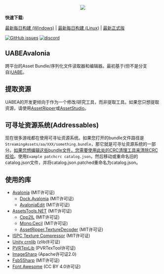 <p align="center"><img src="UABEAvalonia/Assets/logo.png" /></p>

**快速下载:**

[最新每日构建 (Windows)](https://nightly.link/nesrak1/UABEA/workflows/dotnet-desktop/master/uabea-windows.zip) | [最新每日构建 (Linux)](https://nightly.link/nesrak1/UABEA/workflows/dotnet-ubuntu/master/uabea-ubuntu.zip) | [最新正式版](https://github.com/nesrak1/UABEA/releases)

[![GitHub issues](https://img.shields.io/github/issues/nesrak1/UABEA?logo=GitHub&style=flat-square)](https://github.com/nesrak1/UABEA/issues) [![discord](https://img.shields.io/discord/862035581491478558?label=discord&logo=discord&logoColor=FFFFFF&style=flat-square)](https://discord.gg/hd9VdswwZs)

## UABEAvalonia

跨平台的Asset Bundle/序列化文件读取器和编辑器。最初基于(但不是分支自)[UABE](https://github.com/SeriousCache/UABE)。

## 提取资源

UABEA的开发更倾向于作为一个修改/研究工具，而非提取工具。如果您只想提取资源，请使用[AssetRipper](https://github.com/AssetRipper/AssetRipper)或[AssetStudio](https://github.com/Perfare/AssetStudio/)。

## 可寻址资源系统(Addressables)

现在很多游戏都在使用可寻址资源系统。如果您打开的bundle文件路径是`StreamingAssets/aa/XXX/something.bundle`，那它就是可寻址资源系统的一部分。[如果您想编辑这些bundle文件，您需要使用此处的CRC清理工具来清除CRC校验](https://github.com/nesrak1/AddressablesTools/releases)。使用`Example patchcrc catalog.json`，然后移动或重命名旧的catalog.json文件，并将catalog.json.patched重命名为catalog.json。

## 使用的库

- [Avalonia](https://github.com/AvaloniaUI/Avalonia) (MIT许可证)
  - [Dock.Avalonia](https://github.com/wieslawsoltes/Dock) (MIT许可证)
  - [AvaloniaEdit](https://github.com/AvaloniaUI/AvaloniaEdit) (MIT许可证)
- [AssetsTools.NET](https://github.com/nesrak1/AssetsTools.NET/tree/upd21-with-inst) (MIT许可证)
  - [Cpp2IL](https://github.com/SamboyCoding/Cpp2IL) (MIT许可证)
  - [Mono.Cecil](https://github.com/jbevain/cecil) (MIT许可证)
  - [AssetRipper.TextureDecoder](https://github.com/AssetRipper/TextureDecoder) (MIT许可证)
- [ISPC Texture Compressor](https://github.com/GameTechDev/ISPCTextureCompressor) (MIT许可证)
- [Unity crnlib](https://github.com/Unity-Technologies/crunch/tree/unity) (zlib许可证)
- [PVRTexLib](https://developer.imaginationtech.com/pvrtextool) (PVRTexTool许可证)
- [ImageSharp](https://github.com/SixLabors/ImageSharp) (Apache许可证2.0)
- [Fsb5Sharp](https://github.com/SamboyCoding/Fmod5Sharp) (MIT许可证)
- [Font Awesome](https://fontawesome.com) (CC BY 4.0许可证)
